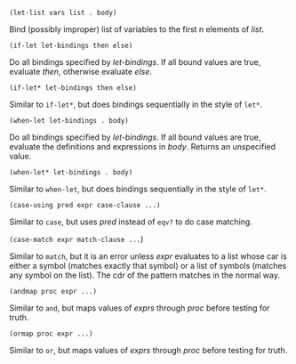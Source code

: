 `(let-list vars list . body)`

Bind (possibly improper) list of variables to the first n elements of *list*.

`(if-let let-bindings then else)`

Do all bindings specified by *let-bindings*.  If all bound values are true,
evaluate *then*, otherwise evaluate *else*.

`(if-let* let-bindings then else)`

Similar to `if-let*`, but does bindings sequentially in the style of `let*`.

`(when-let let-bindings . body)`

Do all bindings specified by *let-bindings*.  If all bound values are true,
evaluate the definitions and expressions in *body*.  Returns an unspecified value.

`(when-let* let-bindings . body)`

Similar to `when-let`, but does bindings sequentially in the style of `let*`.

`(case-using pred expr case-clause ...)`

Similar to `case`, but uses *pred* instead of `eqv?` to do case matching.

`(case-match expr match-clause ...`)

Similar to `match`, but it is an error unless *expr* evaluates to a list
 whose car is either a symbol (matches exactly that symbol)
or a list of symbols (matches any symbol on the list).
The cdr of the pattern matches in the normal way.

`(andmap proc expr ...)`

Similar to `and`, but maps values of *exprs* through *proc* before testing for truth.

`(ormap proc expr ...)`

Similar to `or`, but maps values of *exprs* through *proc* before testing for truth.



